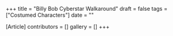 +++
title = "Billy Bob Cyberstar Walkaround"
draft = false
tags = ["Costumed Characters"]
date = ""

[Article]
contributors = []
gallery = []
+++